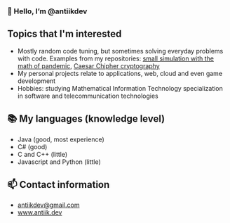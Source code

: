 ### 👋 Hello, I’m @antiikdev

## Topics that I'm interested
- Mostly random code tuning, but sometimes solving everyday problems with code.
Examples from my repositories:
[small simulation with the math of pandemic](https://github.com/antiikdev/pandemic),
[Caesar Chipher cryptography](https://github.com/antiikdev/caesar-chipher)
- My personal projects relate to applications, web, cloud and even
game development
- Hobbies: studying Mathematical Information Technology specialization
in software and telecommunication technologies

## :books: My languages (knowledge level)
- Java (good, most experience)
- C# (good)
- C and C++ (little)
- Javascript and Python (little)

## 📫 Contact information
- antiikdev@gmail.com
- www.antiik.dev
